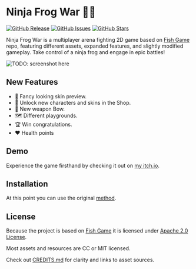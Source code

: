 # Ninja Frog War 🐸🔥

[![GitHub Release](https://img.shields.io/github/release/your-username/ninja-frog-war.svg)](https://github.com/your-username/ninja-frog-war/releases/latest)
[![GitHub Issues](https://img.shields.io/github/issues/your-username/ninja-frog-war.svg)](https://github.com/your-username/ninja-frog-war/issues)
[![GitHub Stars](https://img.shields.io/github/stars/your-username/ninja-frog-war.svg)](https://github.com/your-username/ninja-frog-war/stargazers)

Ninja Frog War is a multiplayer arena fighting 2D game based on [Fish Game](https://github.com/heroiclabs/fishgame-godot) repo, featuring different assets, expanded features, and slightly modified gameplay. Take control of a ninja frog and engage in epic battles!

![TODO: screenshot here](screenshot.png)

## New Features

- 🐸 Fancy looking skin preview.
- 🛒 Unlock new characters and skins in the Shop.
- 🏹 New weapon Bow.
- 🗺️ Different playgrounds.
- 🏆 Win congratulations.
- ❤️ Health points

## Demo

Experience the game firsthand by checking it out on [my itch.io](https://ash4rk.itch.io/).

## Installation
At this point you can use the original [method](https://github.com/heroiclabs/fishgame-godot#playing-the-game-from-source).

## License
Because the project is based on [Fish Game](https://github.com/heroiclabs/fishgame-godot) it is licensed under [Apache 2.0 License](LICENSE.txt).

Most assets and resources are CC or MIT licensed.

Check out [CREDITS.md](https://github.com/ash4rk/wars-wars-wars/blob/main/CREDITS.md) for clarity and links to asset sources.
